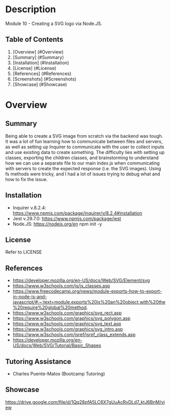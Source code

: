 # Description

Module 10 - Creating a SVG logo via Node.JS.

## Table of Contents

1. [Overview] (#Overview)
2. [Summary] (#Summary)
3. [Installation] (#Installation)
4. [License] (#License)
5. [References] (#References)
6. [Screenshots] (#Screenshots)
7. [Showcase] (#Showcase)

# Overview

## Summary

Being able to create a SVG image from scratch via the backend was tough. It was a lot of fun learning how to communicate between files and servers, as well as setting up Inquirer to communicate with the user to collect inputs and use existing data to create something. The difficulty lies with setting up classes, exporting the children classes, and brainstorming to understand how we can use a separate file to our main index.js when communicating with servers to create the expected response (i.e. the SVG images). Using fs methods were tricky, and I had a lot of issues trying to debug what and how to fix the issue.

## Installation

- Inquirer v.8.2.4: https://www.npmjs.com/package/inquirer/v/8.2.4#installation
- Jest v.29.7.0: https://www.npmjs.com/package/jest
- Node.JS: https://nodejs.org/en npm init -y

## License

Refer to LICENSE

## References

- https://developer.mozilla.org/en-US/docs/Web/SVG/Element/svg
- https://www.w3schools.com/js/js_classes.asp
- https://www.freecodecamp.org/news/module-exports-how-to-export-in-node-js-and-javascript/#:~:text=module.exports%20is%20an%20object,with%20the%20require%20global%20method.
- https://www.w3schools.com/graphics/svg_rect.asp
- https://www.w3schools.com/graphics/svg_polygon.asp
- https://www.w3schools.com/graphics/svg_text.asp
- https://www.w3schools.com/graphics/svg_intro.asp
- https://www.w3schools.com/jsref/jsref_class_extends.asp
- https://developer.mozilla.org/en-US/docs/Web/SVG/Tutorial/Basic_Shapes

## Tutoring Assistance
- Charles Puente-Matos (Bootcamp Tutoring)

## Showcase
https://drive.google.com/file/d/1Qq28pfA5LC6X7gUuAcRvDLd7_ktJ6BnM/view
